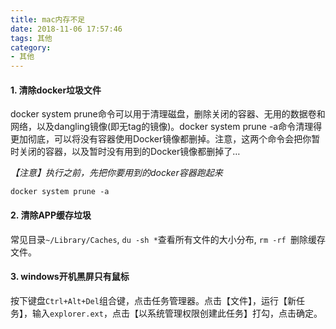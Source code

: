 ```yaml
---
title: mac内存不足
date: 2018-11-06 17:57:46
tags: 其他
category:
- 其他
---
```

#### 1. 清除docker垃圾文件
docker system prune命令可以用于清理磁盘，删除关闭的容器、无用的数据卷和网络，以及dangling镜像(即无tag的镜像)。docker system prune -a命令清理得更加彻底，可以将没有容器使用Docker镜像都删掉。注意，这两个命令会把你暂时关闭的容器，以及暂时没有用到的Docker镜像都删掉了…

*【注意】执行之前，先把你要用到的docker容器跑起来*
```
docker system prune -a
```

#### 2. 清除APP缓存垃圾
常见目录`~/Library/Caches`, `du -sh *`查看所有文件的大小分布, `rm -rf `删除缓存文件。

#### 3. windows开机黑屏只有鼠标
按下键盘`Ctrl+Alt+Del`组合键，点击任务管理器。点击【文件】，运行【新任务】，输入`explorer.ext`，点击【以系统管理权限创建此任务】打勾，点击确定。